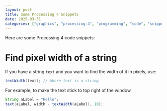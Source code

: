 ```yaml
---
layout: post
title: Some Processing 4 Snippets
date: 2025-03-31
categories: ["graphics", "processing-4", "programming", "code", "snippets"]
---
```


Here are some Processing 4 code snippets:

# Find pixel width of a string
If you have a string `text` and you want to find the width of it in pixels, use:
```java
textWidth(text); // Where text is a string
```
For example, to make the text stick to top right of the window
```java
String aLabel = "Hello";
text(aLabel, width - textWidth(aLabel), 10);
```

